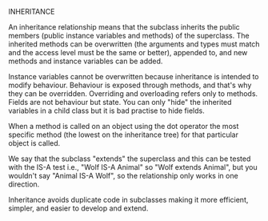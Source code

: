 INHERITANCE

An inheritance relationship means that the subclass inherits the public members (public instance variables and methods) of the superclass. The inherited methods can be overwritten (the arguments and types must match and the access level must be the same or better), appended to, and new methods and instance variables can be added.

Instance variables cannot be overwritten because inheritance is intended to modify behaviour. Behaviour is exposed through methods, and that's why they can be overridden. Overriding and overloading refers only to methods. 
Fields are not behaviour but state. You can only "hide" the inherited variables in a child class but it is bad practise to hide fields.

When a method is called on an object using the dot operator the most specific method (the lowest on the inheritance tree) for that particular object is called.

We say that the subclass "extends" the superclass and this can be tested with the IS-A test i.e., "Wolf IS-A Animal" so "Wolf extends Animal", but you wouldn't say "Animal IS-A Wolf", so the relationship only works in one direction.

Inheritance avoids duplicate code in subclasses making it more efficient, simpler, and easier to develop and extend.
